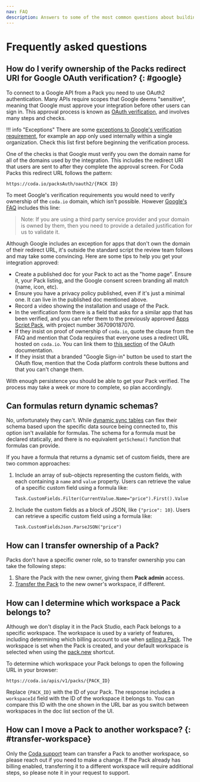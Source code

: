 ```yaml
---
nav: FAQ
description: Answers to some of the most common questions about building Packs.
---
```


# Frequently asked questions

## How do I verify ownership of the Packs redirect URI for Google OAuth verification? {: #google}

To connect to a Google API from a Pack you need to use OAuth2 authentication. Many APIs require scopes that Google deems "sensitive", meaning that Google must approve your integration before other users can sign in. This approval process is known as [OAuth verification][google_verification], and involves many steps and checks.

!!! info "Exceptions"
    There are some [exceptions to Google's verification requirement][google_verification_exceptions], for example an app only used internally within a single organization. Check this list first before beginning the verification process.

One of the checks is that Google must verify you own the domain name for all of the domains used by the integration. This includes the redirect URI that users are sent to after they complete the approval screen. For Coda Packs this redirect URL follows the pattern:

```
https://coda.io/packsAuth/oauth2/{PACK ID}
```

To meet Google's verification requirements you would need to verify ownership of the `coda.io` domain, which isn't possible. However [Google's FAQ][google_verification_line] includes this line:

>  Note: If you are using a third party service provider and your domain is owned by them, then you need to provide a detailed justification for us to validate it.

Although Google includes an exception for apps that don't own the domain of their redirect URL, it's outside the standard script the review team follows and may take some convincing. Here are some tips to help you get your integration approved:

- Create a published doc for your Pack to act as the "home page". Ensure it, your Pack listing, and the Google consent screen branding all match (name, icon, etc).
- Ensure you have a privacy policy published, even if it's just a minimal one. It can live in the published doc mentioned above.
- Record a video showing the installation and usage of the Pack.
- In the verification form there is a field that asks for a similar app that has been verified, and you can refer them to the previously approved [Apps Script Pack][packs_apps_script], with project number 367090187070.
- If they insist on proof of ownership of `coda.io`, quote the clause from the FAQ and mention that Coda requires that everyone uses a redirect URL hosted on `coda.io`. You can link them to [this section][oauth_redirect] of the OAuth documentation.
- If they insist that a branded "Google Sign-in" button be used to start the OAuth flow, mention that the Coda platform controls these buttons and that you can't change them.

With enough persistence you should be able to get your Pack verified. The process may take a week or more to complete, so plan accordingly.


## Can formulas return dynamic schemas?

No, unfortunately they can't. While [dynamic sync tables][dynamic_sync_tables] can flex their schema based upon the specific data source being connected to, this option isn't available for formulas. The schema for a formula must be declared statically, and there is no equivalent `getSchema()` function that formulas can provide.

If you have a formula that returns a dynamic set of custom fields, there are two common approaches:

1. Include an array of sub-objects representing the custom fields, with each containing a `name` and `value` property. Users can retrieve the value of a specific custom field using a formula like:

    ```
    Task.CustomFields.Filter(CurrentValue.Name="price").First().Value
    ```

2. Include the custom fields as a block of JSON, like `{"price": 10}`. Users can retrieve a specific custom field using a formula like:

    ```
    Task.CustomFieldsJson.ParseJSON("price")
    ```


## How can I transfer ownership of a Pack?

Packs don't have a specific owner role, so to transfer ownership you can take the following steps:

1. Share the Pack with the new owner, giving them **Pack admin** access.
1. [Transfer the Pack](#transfer-workspace) to the new owner's workspace, if different.


## How can I determine which workspace a Pack belongs to?

Although we don't display it in the Pack Studio, each Pack belongs to a specific workspace. The workspace is used by a variety of features, including determining which billing account to use when [selling a Pack][hc_selling]. The workspace is set when the Pack is created, and your default workspace is selected when using the [pack.new](https://pack.new) shortcut.

To determine which workspace your Pack belongs to open the following URL in your browser:

```
https://coda.io/apis/v1/packs/{PACK_ID}
```

Replace `{PACK_ID}` with the ID of your Pack. The response includes a `workspaceId` field with the ID of the workspace it belongs to. You can compare this ID with the one shown in the URL bar as you switch between workspaces in the doc list section of the UI.


## How can I move a Pack to another workspace? {: #transfer-workspace}

Only the [Coda support][support_email] team can transfer a Pack to another workspace, so please reach out if you need to make a change. If the Pack already has billing enabled, transferring it to a different workspace will require additional steps, so please note it in your request to support.


[google_verification]: https://support.google.com/cloud/answer/9110914
[google_verification_exceptions]: https://support.google.com/cloud/answer/9110914#exceptions-ver-reqts&zippy=%2Cexceptions-to-verification-requirements
[google_verification_line]: https://support.google.com/cloud/answer/9110914?hl=en#zippy=%2Chow-can-i-make-sure-the-verification-process-is-as-streamlined-as-possible
[oauth_redirect]: ../guides/basics/authentication/oauth2.md#redirect-url
[packs_apps_script]: https://coda.io/packs/apps-script-14470
[dynamic_sync_tables]: ../guides/blocks/sync-tables/dynamic.md
[support_email]: mailto:support+packstudio@coda.io
[hc_selling]: https://help.coda.io/en/articles/6381607-selling-packs-on-coda
